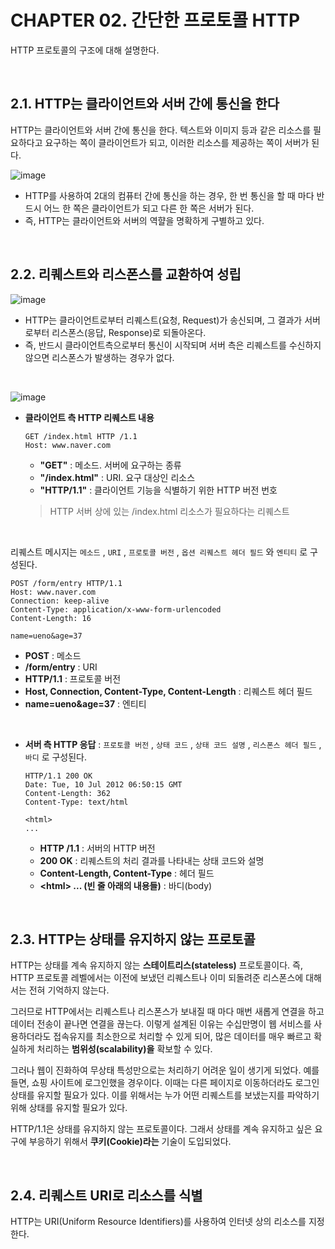 # CHAPTER 02. 간단한 프로토콜 HTTP

HTTP 프로토콜의 구조에 대해 설명한다.

<br>

## 2.1. HTTP는 클라이언트와 서버 간에 통신을 한다

HTTP는 클라이언트와 서버 간에 통신을 한다. 텍스트와 이미지 등과 같은 리소스를 필요하다고 요구하는 쪽이 클라이언트가 되고, 이러한 리소스를 제공하는 쪽이 서버가 된다.

![image](https://user-images.githubusercontent.com/43431081/86482060-23af8d00-bd8c-11ea-9913-497ac50c298f.png)

* HTTP를 사용하여 2대의 컴퓨터 간에 통신을 하는 경우, 한 번 통신을 할 때 마다 반드시 어느 한 쪽은 클라이언트가 되고 다른 한 쪽은 서버가 된다.
* 즉, HTTP는 클라이언트와 서버의 역햘을 명확하게 구별하고 있다.

<br>

## 2.2. 리퀘스트와 리스폰스를 교환하여 성립

![image](https://user-images.githubusercontent.com/43431081/86482302-a59fb600-bd8c-11ea-98a1-5ad2efa8035a.png)

* HTTP는 클라이언트로부터 리퀘스트(요청, Request)가 송신되며, 그 결과가 서버로부터 리스폰스(응답, Response)로 되돌아온다.
* 즉, 반드시 클라이언트측으로부터 통신이 시작되며 서버 측은 리퀘스트를 수신하지 않으면 리스폰스가 발생하는 경우가 없다.

<br>

![image](https://user-images.githubusercontent.com/43431081/86482703-72a9f200-bd8d-11ea-9859-4604b12ad7aa.png)

* **클라이언트 측 HTTP 리퀘스트 내용**

  ```http
  GET /index.html HTTP /1.1
  Host: www.naver.com
  ```

  * **"GET"** : 메소드. 서버에 요구하는 종류
  * **"/index.html"** : URI. 요구 대상인 리소스
  * **"HTTP/1.1"** : 클라이언트 기능을 식별하기 위한 HTTP 버전 번호

  > HTTP 서버 상에 있는 /index.html 리소스가 필요하다는 리퀘스트

<br>

리퀘스트 메시지는 `메소드` , `URI` , `프로토콜 버전` , `옵션 리퀘스트 헤더 필드` 와 `엔티티` 로 구성된다.

```http
POST /form/entry HTTP/1.1
Host: www.naver.com
Connection: keep-alive
Content-Type: application/x-www-form-urlencoded
Content-Length: 16

name=ueno&age=37
```

* **POST** : 메소드
* **/form/entry** : URI
* **HTTP/1.1** : 프로토콜 버전
* **Host, Connection, Content-Type, Content-Length** : 리퀘스트 헤더 필드
* **name=ueno&age=37** : 엔티티

<br>

* **서버 측 HTTP 응답** : `프로토콜 버전` , `상태 코드` , `상태 코드 설명` , `리스폰스 헤더 필드` , `바디` 로 구성된다.

  ```http
  HTTP/1.1 200 OK
  Date: Tue, 10 Jul 2012 06:50:15 GMT
  Content-Length: 362
  Content-Type: text/html
  
  <html>
  ...
  ```

  * **HTTP /1.1** : 서버의 HTTP 버전
  * **200 OK** : 리퀘스트의 처리 결과를 나타내는 상태 코드와 설명
  * **Content-Length, Content-Type** : 헤더 필드
  * **\<html> ... (빈 줄 아래의 내용들)** : 바디(body)

<br>

## 2.3. HTTP는 상태를 유지하지 않는 프로토콜

HTTP는 상태를 계속 유지하지 않는 **스테이트리스(stateless)** 프로토콜이다. 즉, HTTP 프로토콜 레벨에서는 이전에 보냈던 리퀘스트나 이미 되돌려준 리스폰스에 대해서는 전혀 기억하지 않는다.

그러므로 HTTP에서는 리퀘스트나 리스폰스가 보내질 때 마다 매번 새롭게 연결을 하고 데이터 전송이 끝나면 연결을 끊는다. 이렇게 설계된 이유는 수십만명이 웹 서비스를 사용하더라도 접속유지를 최소한으로 처리할 수 있게 되어, 많은 데이터를 매우 빠르고 확실하게 처리하는 **범위성(scalability)을** 확보할 수 있다.

그러나 웹이 진화하여 무상태 특성만으로는 처리하기 어려운 일이 생기게 되었다. 예를 들면, 쇼핑 사이트에 로그인했을 경우이다. 이때는 다른 페이지로 이동하더라도 로그인 상태를 유지할 필요가 있다. 이를 위해서는 누가 어떤 리퀘스트를 보냈는지를 파악하기 위해 상태를 유지할 필요가 있다. 

HTTP/1.1은 상태를 유지하지 않는 프로토콜이다. 그래서 상태를 계속 유지하고 싶은 요구에 부응하기 위해서 **쿠키(Cookie)라는** 기술이 도입되었다.

<br>

## 2.4. 리퀘스트 URI로 리소스를 식별

HTTP는 URI(Uniform Resource Identifiers)를 사용하여 인터넷 상의 리소스를 지정한다.